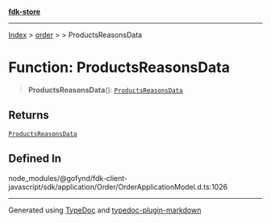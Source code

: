 [**fdk-store**](../../../README.md)
***

[Index](../../../API.md) > [order](../../README.md) > [<internal>](../README.md) > ProductsReasonsData

# Function: ProductsReasonsData

> **ProductsReasonsData**(): [`ProductsReasonsData`](../type-aliases/type-alias.ProductsReasonsData.md)

## Returns

[`ProductsReasonsData`](../type-aliases/type-alias.ProductsReasonsData.md)

## Defined In

node\_modules/@gofynd/fdk-client-javascript/sdk/application/Order/OrderApplicationModel.d.ts:1026

***
Generated using [TypeDoc](https://typedoc.org/) and [typedoc-plugin-markdown](https://www.npmjs.com/package/typedoc-plugin-markdown)
